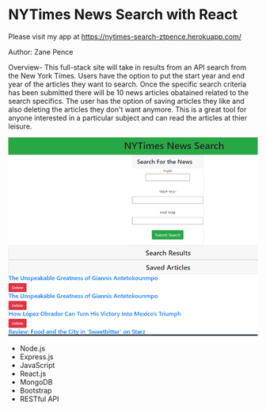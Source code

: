 # NYTimes News Search with React

Please visit my app at <a href="https://nytimes-search-ztpence.herokuapp.com/"> https://nytimes-search-ztpence.herokuapp.com/

Author: Zane Pence

Overview- This full-stack site will take in results from an API search from the New York Times. Users have the option to put the start year and end year of the articles they want to search. Once the specific search criteria has been submitted there will be 10 news articles obatained related to the search specifics. The user has the option of saving articles they like and also deleting the articles they don't want anymore. This is a great tool for anyone interested in a particular subject and can read the articles at thier leisure.   

<img src="/client/public/assets/WebsitePic.PNG" height="400px" width="600px">

- Node.js
- Express.js
- JavaScript
- React.js
- MongoDB
- Bootstrap
- RESTful API
